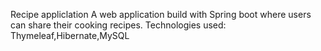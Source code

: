 Recipe appliclation
A web application build with Spring boot where users can share their cooking recipes.
Technologies used:
Thymeleaf,Hibernate,MySQL
